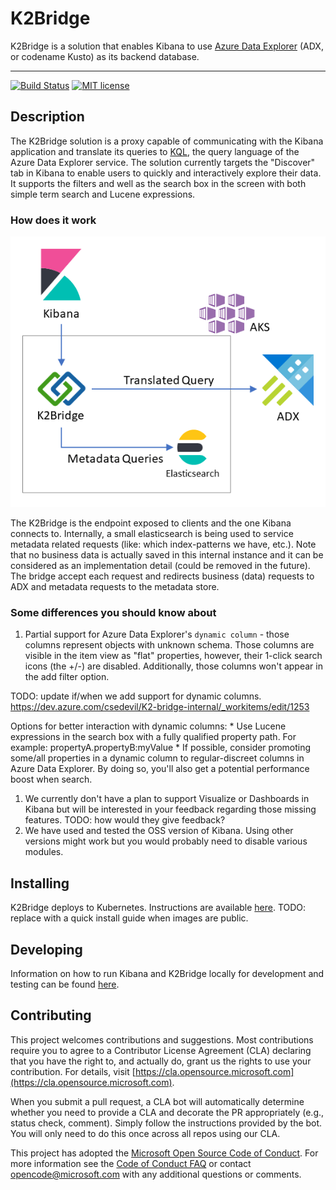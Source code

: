 # K2Bridge

K2Bridge is a solution that enables Kibana to use [Azure Data Explorer](https://azure.microsoft.com/en-us/services/data-explorer/) (ADX, or codename Kusto) as its backend database.

---

[![Build Status](https://dev.azure.com/csedevil/Kibana-kusto-bridge/_apis/build/status/microsoft.KibanaKustoBridge?branchName=master)](https://dev.azure.com/csedevil/Kibana-kusto-bridge/_build/latest?definitionId=140&branchName=master)
[![MIT license](https://img.shields.io/badge/license-MIT-brightgreen.svg)](http://opensource.org/licenses/MIT)

## Description

The K2Bridge solution is a proxy capable of communicating with the Kibana application and translate its queries to [KQL](https://docs.microsoft.com/en-us/azure/kusto/query/), the query language of the Azure Data Explorer service.
The solution currently targets the "Discover" tab in Kibana to enable users to quickly and interactively explore their data. It supports the filters and well as the search box in the screen with both simple term search and Lucene expressions.

### How does it work

![Architecture](./docs/images/architecture.png)

The K2Bridge is the endpoint exposed to clients and the one Kibana connects to. Internally, a small elasticsearch is being used to service metadata related requests (like: which index-patterns we have, etc.). Note that no business data is actually saved in this internal instance and it can be considered as an implementation detail (could be removed in the future).
The bridge accept each request and redirects business (data) requests to ADX and metadata requests to the metadata store.

### Some differences you should know about

1. Partial support for Azure Data Explorer's `dynamic column` - those columns represent objects with unknown schema. Those columns are visible in the item view as "flat" properties, however, their 1-click search icons (the +/-) are disabled. Additionally, those columns won't appear in the add filter option.

TODO: update if/when we add support for dynamic columns. https://dev.azure.com/csedevil/K2-bridge-internal/_workitems/edit/1253

Options for better interaction with dynamic columns:
    * Use Lucene expressions in the search box with a fully qualified property path. For example: propertyA.propertyB:myValue
    * If possible, consider promoting some/all properties in a dynamic column to regular-discreet columns in Azure Data Explorer. By doing so, you'll also get a potential performance boost when search.

1. We currently don't have a plan to support Visualize or Dashboards in Kibana but will be interested in your feedback regarding those missing features.
TODO: how would they give feedback?
1. We have used and tested the OSS version of Kibana. Using other versions might work but you would probably need to disable various modules.

## Installing

K2Bridge deploys to Kubernetes. Instructions are available [here](./docs/installation.md).
TODO: replace with a quick install guide when images are public.

## Developing

Information on how to run Kibana and K2Bridge locally for development and testing can be found [here](./docs/development.md).

## Contributing

This project welcomes contributions and suggestions. Most contributions require you to agree to a Contributor License Agreement (CLA) declaring that you have the right to, and actually do, grant us the rights to use your contribution. For details, visit [https://cla.opensource.microsoft.com](https://cla.opensource.microsoft.com).

When you submit a pull request, a CLA bot will automatically determine whether you need to provide a CLA and decorate the PR appropriately (e.g., status check, comment). Simply follow the instructions provided by the bot. You will only need to do this once across all repos using our CLA.

This project has adopted the [Microsoft Open Source Code of Conduct](https://opensource.microsoft.com/codeofconduct/).
For more information see the [Code of Conduct FAQ](https://opensource.microsoft.com/codeofconduct/faq/) or contact [opencode@microsoft.com](mailto:opencode@microsoft.com) with any additional questions or comments.
